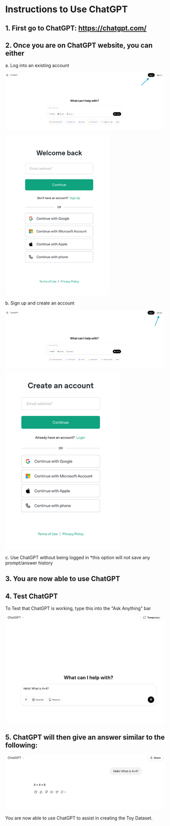 # Instructions to Use ChatGPT

## 1.  First go to ChatGPT: <https://chatgpt.com/>

## 2.  Once you are on ChatGPT website, you can either

a.  Log into an existing account

![ChatGPT_Setup_Login1](/Reproducibility_Documents/Toy_Dataset/images/ChatGPT_Setup_imgs/ChatGPT_Setup_Login1.png)
    
![ChatGPT_Setup_Login2](/Reproducibility_Documents/Toy_Dataset/images/ChatGPT_Setup_imgs/ChatGPT_Setup_Login2.png)

b.  Sign up and create an account
    
![ChatGPT_Setup_Signup1](/Reproducibility_Documents/Toy_Dataset/images/ChatGPT_Setup_imgs/ChatGPT_Setup_Signup1.png)
    
![ChatGPT_Setup_Signup2](/Reproducibility_Documents/Toy_Dataset/images/ChatGPT_Setup_imgs/ChatGPT_Setup_Signup2.png)
    
c.  Use ChatGPT without being logged in \*this option will not save any prompt/answer history

## 3.  You are now able to use ChatGPT

## 4.  Test ChatGPT 
To Test that ChatGPT is working, type this into the "Ask Anything" bar

![ChatGPT_Setup_PromptWindow](/Reproducibility_Documents/Toy_Dataset/images/ChatGPT_Setup_imgs/ChatGPT_Setup_PromptWindow.png)

## 5.  ChatGPT will then give an answer similar to the following:

![ChatGPT_Setup_Testing](/Reproducibility_Documents/Toy_Dataset/images/ChatGPT_Setup_imgs/ChatGPT_Setup_Testing.png)

You are now able to use ChatGPT to assist in creating the Toy Dataset.

